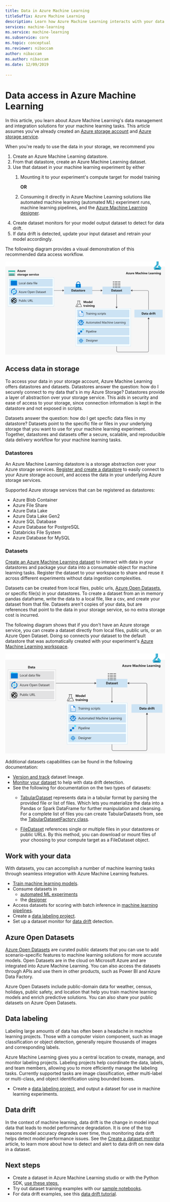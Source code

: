 ```yaml
---
title: Data in Azure Machine Learning
titleSuffix: Azure Machine Learning
description: Learn how Azure Machine Learning interacts with your data and how it's utilized across your machine learning experiments.
services: machine-learning
ms.service: machine-learning
ms.subservice: core
ms.topic: conceptual
ms.reviewer: nibaccam
author: nibaccam
ms.author: nibaccam
ms.date: 12/09/2019

---
```


# Data access in Azure Machine Learning

In this article, you learn about Azure Machine Learning's data management and integration solutions for your machine learning tasks. This article assumes you've already created an [Azure storage account](https://docs.microsoft.comazure/storage/common/storage-quickstart-create-account?tabs=azure-portal) and [Azure storage service](https://docs.microsoft.com/azure/storage/common/storage-introduction).

When you're ready to use the data in your storage, we recommend you

1. Create an Azure Machine Learning datastore.
2. From that datastore, create an Azure Machine Learning dataset. 
3. Use that dataset in your machine learning experiment by either 
    1. Mounting it to your experiment's compute target for model training

        **OR** 

    1. Consuming it directly in Azure Machine Learning solutions like automated machine learning (automated ML) experiment runs, machine learning pipelines, and the [Azure Machine Learning designer](concept-designer.md).
4. Create dataset monitors for your model output dataset to detect for data drift. 
5. If data drift is detected, update your input dataset and retrain your model accordingly.

The following diagram provides a visual demonstration of this recommended data access workflow.

![Data-concept-diagram](media/concept-data/data-concept-diagram.svg)

## Access data in storage

To access your data in your storage account, Azure Machine Learning offers datastores and datasets. Datastores answer the question: how do I securely connect to my data that's in my Azure Storage? Datastores provide a layer of abstraction over your storage service. This aids in security and ease of access to your storage, since connection information is kept in the datastore and not exposed in scripts. 

Datasets answer the question: how do I get specfic data files in my datastore? Datasets point to the specific file or files in your underlying storage that you want to use for your machine learning experiment. Together, datastores and datasets offer a secure, scalable, and reproducible data delivery workflow for your machine learning tasks.

### Datastores

An Azure Machine Learning datastore is a storage abstraction over your Azure storage services. [Register and create a datastore](how-to-access-data.md) to easily connect to your Azure storage account, and access the data in your underlying Azure storage services.

Supported Azure storage services that can be registered as datastores:
+ Azure Blob Container
+ Azure File Share
+ Azure Data Lake
+ Azure Data Lake Gen2
+ Azure SQL Database
+ Azure Database for PostgreSQL
+ Databricks File System
+ Azure Database for MySQL

### Datasets

[Create an Azure Machine Learning dataset](how-to-create-register-datasets.md) to interact with data in your datastores and package your data into a consumable object for machine learning tasks. Register the dataset to your workspace to share and reuse it across different experiments without data ingestion complexities.

Datasets can be created from local files, public urls, [Azure Open Datasets](#open), or specific file(s) in your datastores. To create a dataset from an in memory pandas dataframe, write the data to a local file, like a csv, and create your dataset from that file. Datasets aren't copies of your data, but are references that point to the data in your storage service, so no extra storage cost is incurred. 

The following diagram shows that if you don't have an Azure storage service, you can create a dataset directly from local files, public urls, or an Azure Open Dataset. Doing so connects your dataset to the default datastore that was automatically created with your experiment's [Azure Machine Learning workspace](concept-workspace.md).

![Data-concept-diagram](media/concept-data/dataset-workflow.svg)

Additional datasets capabilities can be found in the following documentation:

+ [Version and track](how-to-version-track-datasets.md) dataset lineage.
+ [Monitor your dataset](how-to-monitor-datasets.md) to help with data drift detection.
+  See the following for documentation on the two types of datasets:
    + [TabularDataset](https://docs.microsoft.com/python/api/azureml-core/azureml.data.tabulardataset?view=azure-ml-py) represents data in a tabular format by parsing the provided file or list of files. Which lets you materialize the data into a Pandas or Spark DataFrame for further manipulation and cleansing. For a complete list of files you can create TabularDatasets from, see the [TabularDatasetFactory class](https://aka.ms/tabulardataset-api-reference).

    + [FileDataset](https://docs.microsoft.com/python/api/azureml-core/azureml.data.file_dataset.filedataset?view=azure-ml-py) references single or multiple files in your datastores or public URLs. By this method, you can download or mount files of your choosing to your compute target as a FileDataset object.

## Work with your data

With datasets, you can accomplish a number of machine learning tasks through seamless integration with Azure Machine Learning features. 

+ [Train machine learning models](how-to-train-with-datasets.md).
+ Consume datasets in 
     + [automated ML experiments](how-to-create-portal-experiments.md)
     + the [designer](tutorial-designer-automobile-price-train-score.md#import-data) 
+ Access datasets for scoring with batch inference in [machine learning pipelines](how-to-create-your-first-pipeline.md).
+ Create a [data labeling project](#label).
+ Set up a dataset monitor for [data drift](#drift) detection.

<a name="open"></a>

## Azure Open Datasets

[Azure Open Datasets](how-to-create-register-datasets.md#create-datasets-with-azure-open-datasets) are curated public datasets that you can use to add scenario-specific features to machine learning solutions for more accurate models. Open Datasets are in the cloud on Microsoft Azure and are integrated into Azure Machine Learning. You can also access the datasets through APIs and use them in other products, such as Power BI and Azure Data Factory.

Azure Open Datasets include public-domain data for weather, census, holidays, public safety, and location that help you train machine learning models and enrich predictive solutions. You can also share your public datasets on Azure Open Datasets.

<a name="label"></a>

## Data labeling

Labeling large amounts of data has often been a headache in machine learning projects. Those with a computer vision component, such as image classification or object detection, generally require thousands of images and corresponding labels.

Azure Machine Learning gives you a central location to create, manage, and monitor labeling projects. Labeling projects help coordinate the data, labels, and team members, allowing you to more efficiently manage the labeling tasks. Currently supported tasks are image classification, either multi-label or multi-class, and object identification using bounded boxes.

+ Create a [data labeling project](how-to-create-labeling-projects.md), and output a dataset for use in machine learning experiments.

<a name="drift"></a>

## Data drift

In the context of machine learning, data drift is the change in model input data that leads to model performance degradation. It is one of the top reasons model accuracy degrades over time, thus monitoring data drift helps detect model performance issues.
See the [Create a dataset monitor](how-to-monitor-datasets.md) article, to learn more about how to detect and alert to data drift on new data in a dataset.

## Next steps 

+ Create a dataset in Azure Machine Learning studio or with the Python SDK, [use these steps.](how-to-create-register-datasets.md)
+ Try out dataset training examples with our [sample notebooks](https://aka.ms/dataset-tutorial).
+ For data drift examples, see this [data drift tutorial](https://aka.ms/datadrift-notebook).